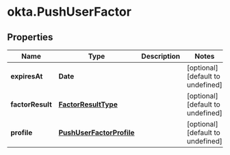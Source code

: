 # okta.PushUserFactor

## Properties

Name | Type | Description | Notes
------------ | ------------- | ------------- | -------------
**expiresAt** | **Date** |  | [optional] [default to undefined]
**factorResult** | [**FactorResultType**](FactorResultType.md) |  | [optional] [default to undefined]
**profile** | [**PushUserFactorProfile**](PushUserFactorProfile.md) |  | [optional] [default to undefined]


